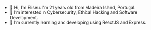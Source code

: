 - 👋 Hi, I’m Eliseu. I'm 21 years old from Madeira Island, Portugal.
- 👀 I’m interested in Cybersecurity, Ethical Hacking and Software Development.
- 🌱 I’m currently learning and developing using ReactJS and Express.
<!---- 💞️ I’m looking to collaborate on ...
- 📫 How to reach me ...--->

<!---
eliseumnvieira6/eliseumnvieira6 is a ✨ special ✨ repository because its `README.md` (this file) appears on your GitHub profile.
You can click the Preview link to take a look at your changes.
--->
